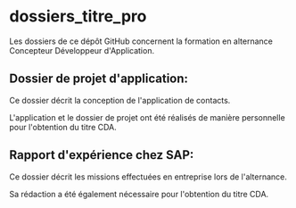 # dossiers_titre_pro

Les dossiers de ce dépôt GitHub concernent la formation en alternance Concepteur Développeur d'Application.

Dossier de projet d'application: 
--------------------------------
Ce dossier décrit la conception de l'application de contacts.

L'application et le dossier de projet ont été réalisés de manière personnelle pour l'obtention du titre CDA.


Rapport d'expérience chez SAP: 
------------------------------
Ce dossier décrit les missions effectuées en entreprise lors de l'alternance.

Sa rédaction a été également nécessaire pour l'obtention du titre CDA.

